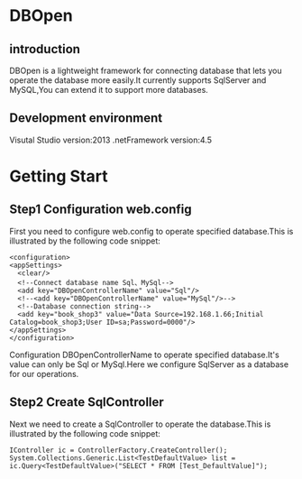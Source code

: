# DBOpen
## introduction
DBOpen is a lightweight framework for connecting database that lets you operate the database more easily.It currently supports SqlServer and MySQL,You can extend it to support more databases.
## Development environment
Visutal Studio version:2013
.netFramework version:4.5
# Getting Start
## Step1 Configuration web.config
First you need to configure web.config to operate specified database.This is illustrated by the following code snippet:

    <configuration>
    <appSettings>
      <clear/>
      <!--Connect database name Sql、MySql-->
      <add key="DBOpenControllerName" value="Sql"/>
      <!--<add key="DBOpenControllerName" value="MySql"/>-->
      <!--Database connection string-->
      <add key="book_shop3" value="Data Source=192.168.1.66;Initial Catalog=book_shop3;User ID=sa;Password=0000"/>         
    </appSettings>
    </configuration>

Configuration DBOpenControllerName to operate specified database.It's value can only be Sql or MySql.Here we configure SqlServer as a database for our operations.

## Step2 Create SqlController

Next we need to create a SqlController to operate the database.This is illustrated by the following code snippet:
    
    IController ic = ControllerFactory.CreateController();
    System.Collections.Generic.List<TestDefaultValue> list = ic.Query<TestDefaultValue>("SELECT * FROM [Test_DefaultValue]");

